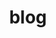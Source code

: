 ---
title: blog
body_classes: header-image fullwidth

content:
    items:
       '@taxonomy': 
         category: [en]
    order:
        by: date
        dir: desc
    limit: 25
    pagination: true

feed:
    description: Sample Blog Description
    lang: en-us
    limit: 10
    length: 500

pagination: true
blog_image: false
anchors:
    active: false
---